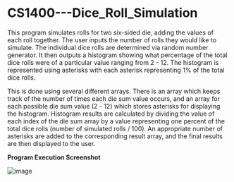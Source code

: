 # CS1400---Dice_Roll_Simulation

This program simulates rolls for two six-sided die, adding the values of each roll together. The user inputs the number of rolls they would like to simulate. The individual dice rolls are determined via random number generator. It then outputs a histogram showing what percentage of the total dice rolls were of a particular value ranging from 2 - 12. The histogram is represented using asterisks with each asterisk representing 1% of the total dice rolls. 

This is done using several different arrays. There is an array which keeps track of the number of times each die sum value occurs, and an array for each possible die sum value (2 - 12) which stores asterisks for displaying the histogram. Histogram results are calculated by dividing the value of each index of the die sum array by a value representing one percent of the total dice rolls (number of simulated rolls / 100). An appropriate number of asterisks are added to the corresponding result array, and the final results are then displayed to the user.

<b>Program Execution Screenshot</b>

![image](https://user-images.githubusercontent.com/70240084/231850260-9c9aa09b-2f34-448a-aeb8-7aa646471954.png)
